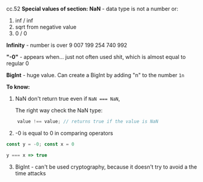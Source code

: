 cc.52
**Special values of section:**
**NaN** - data type is not a number or: 
1. inf / inf
2. sqrt from negative value
3. 0 / 0 
	
**Infinity** - number is over 9 007 199 254 740 992
	
**"-0"** - appears when... just not often used shit, which is almost equal to regular 0 
	
**BigInt** - huge value. Can create a BigInt by adding "n" to the number  ``1n``


**To know:**

1. NaN don't return true even if  ``NaN === NaN``, 

	The right way check the NaN type: 
	
```ts
	value !== value; // returns true if the value is NaN
```


2. -0 is equal to 0 in comparing operators
	
```ts
const y = -0; const x = 0

y === x => true
```


3. BigInt - can't be used cryptography, because it doesn't try to avoid a the time attacks 